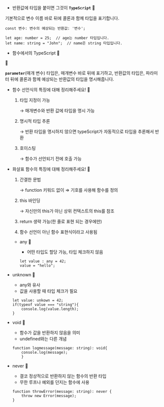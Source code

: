 - 반환값에 타입을 붙이면 그것이 **`TypeScript`** 🍠

기본적으로 변수 이름 바로 뒤에 콜론과 함께 타입을 표기합니다.

```tsx
const 변수: 변수의 예상되는 반환값: '변수';
```

```tsx
let age: number = 25;  // age는 number 타입입니다.
let name: string = "John";  // name은 string 타입입니다.
```
- 함수에서의 TypeScript 🍠
<aside>
📌

**`parameter`**(매개 변수) 타입은, 매개변수 바로 뒤에 표기하고, 반환값의 타입은, 파라미터 뒤에 콜론과 함께 예상되는 반환값의 타입을 명시해줍니다.

</aside>

- 함수 선언식의 특징에 대해 정리해주세요! 🍠
    1. 타입 지정이 가능
        
        → 매개변수와 반환 값에 타입을 명시 가능
        
    2. 명시적 타입 추론
        
        → 반환 타입을 명시하지 않으면 typeScript가 자동적으로 타입을 추론해서 반환
        
    3. 호이스팅
        
        → 함수가 선언되기 전에 호출 가능
        
- 화살표 함수의 특징에 대해 정리해주세요! 🍠
    1. 간결한 문법
        
        → function  키워드 없이 ⇒ 기호를 사용해 함수를 정의
        
    2. this 바인딩
        
        → 자신만의 this가 아닌 상위 컨텍스트의 this를 참조
        
    3. return 생략 가능(한 줄로 표현 되는 경우에만)
    4. 함수 선언이 아닌 함수 표현식이라고 사용됨
 
  - any 🍠
    - 어떤 타입도 할당 가능, 타입 체크하지 않음
    
    ```tsx
    let value : any = 42;
    value = "hello";
    ```
    
- unknown 🍠
    - any와 유사
    - 값을 사용할 때 타입 체크가 필요
    
    ```tsx
    let value: unkown = 42;
    if(typeof value === "string"){
    	console.log(value.length);
    }
    ```
    
- void 🍠
    - 함수가 값을 반환하지 않음을 의미
    - undefined와는 다른 개념
    
    ```tsx
    function logmessage(message: string): void{
    	console.log(message);
    	}
    ```
    
- never 🍠
    - 결코 정상적으로 반환하지 않는 함수의 반환 타입
    - 무한 루프나 예외를 던지는 함수에 사용
    
    ```tsx
    function throwError(message: string): never {
    	throw new Error(message);
    }
    ```
